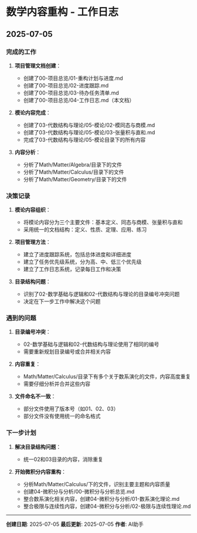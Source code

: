 # 数学内容重构 - 工作日志

## 2025-07-05

### 完成的工作

1. **项目管理文档创建**：
   - 创建了00-项目总览/01-重构计划与进度.md
   - 创建了00-项目总览/02-进度跟踪.md
   - 创建了00-项目总览/03-待办任务清单.md
   - 创建了00-项目总览/04-工作日志.md（本文档）

2. **模论内容完成**：
   - 创建了03-代数结构与理论/05-模论/02-模同态与商模.md
   - 创建了03-代数结构与理论/05-模论/03-张量积与直和.md
   - 完成了03-代数结构与理论/05-模论目录下的所有内容

3. **内容分析**：
   - 分析了Math/Matter/Algebra/目录下的文件
   - 分析了Math/Matter/Calculus/目录下的文件
   - 分析了Math/Matter/Geometry/目录下的文件

### 决策记录

1. **模论内容组织**：
   - 将模论内容分为三个主要文件：基本定义、同态与商模、张量积与直和
   - 采用统一的文档结构：定义、性质、定理、应用、练习

2. **项目管理方法**：
   - 建立了进度跟踪系统，包括总体进度和详细进度
   - 建立了任务优先级系统，分为高、中、低三个优先级
   - 建立了工作日志系统，记录每日工作和决策

3. **目录结构问题**：
   - 识别了02-数学基础与逻辑和02-代数结构与理论的目录编号冲突问题
   - 决定在下一步工作中解决这个问题

### 遇到的问题

1. **目录编号冲突**：
   - 02-数学基础与逻辑和02-代数结构与理论使用了相同的编号
   - 需要重新规划目录编号或合并相关内容

2. **内容重复**：
   - Math/Matter/Calculus/目录下有多个关于数系演化的文件，内容高度重复
   - 需要仔细分析并合并这些内容

3. **文件命名不一致**：
   - 部分文件使用了版本号（如01、02、03）
   - 部分文件没有使用统一的命名格式

### 下一步计划

1. **解决目录结构问题**：
   - 统一02和03目录的内容，消除重复

2. **开始微积分内容重构**：
   - 分析Math/Matter/Calculus/下的文件，识别主要主题和内容质量
   - 创建04-微积分与分析/00-微积分与分析总览.md
   - 整合数系演化相关内容，创建04-微积分与分析/01-数系演化理论.md
   - 整合极限与连续性内容，创建04-微积分与分析/02-极限与连续性理论.md

---

**创建日期**: 2025-07-05
**最后更新**: 2025-07-05
**作者**: AI助手
